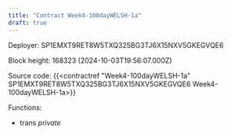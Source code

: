 ```yaml
---
title: "Contract Week4-100dayWELSH-1a"
draft: true
---
```

Deployer: SP1EMXT9RET8W5TXQ325BG3TJ6X15NXV5GKEGVQE6


 



Block height: 168323 (2024-10-03T19:56:07.000Z)

Source code: {{<contractref "Week4-100dayWELSH-1a" SP1EMXT9RET8W5TXQ325BG3TJ6X15NXV5GKEGVQE6 Week4-100dayWELSH-1a>}}

Functions:

* trans _private_
